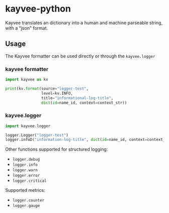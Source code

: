 # kayvee-python

Kayvee translates an dictionary into a human and machine parseable string, with a "json" format.

## Usage

The Kayvee formatter can be used directly or through the `kayvee.logger`

### kayvee formatter

```python
import kayvee as kv

print(kv.format(source="logger-test",
                level=kv.INFO,
                title="informational-log-title",
                dict(id=name_id, context=context_str))
```

### kayvee.logger

```python
import kayvee.logger

logger.Logger("logger-test")
logger.infoD("information-log-title", dict(id=name_id, context=context_str)
```

Other functions supported for structured logging:

* `logger.debug`
* `logger.info`
* `logger.warn`
* `logger.error`
* `logger.critical`

Supported metrics:

* `logger.counter`
* `logger.gauge`
